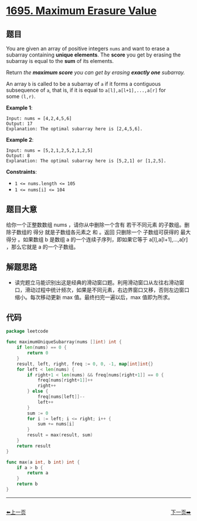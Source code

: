 # [1695. Maximum Erasure Value](https://leetcode.com/problems/maximum-erasure-value/)


## 题目

You are given an array of positive integers `nums` and want to erase a subarray containing **unique elements**. The **score** you get by erasing the subarray is equal to the **sum** of its elements.

Return *the **maximum score** you can get by erasing **exactly one** subarray.*

An array `b` is called to be a subarray of `a` if it forms a contiguous subsequence of `a`, that is, if it is equal to `a[l],a[l+1],...,a[r]` for some `(l,r)`.

**Example 1**:

```
Input: nums = [4,2,4,5,6]
Output: 17
Explanation: The optimal subarray here is [2,4,5,6].
```

**Example 2**:

```
Input: nums = [5,2,1,2,5,2,1,2,5]
Output: 8
Explanation: The optimal subarray here is [5,2,1] or [1,2,5].
```

**Constraints**:

- `1 <= nums.length <= 105`
- `1 <= nums[i] <= 104`

## 题目大意

给你一个正整数数组 nums ，请你从中删除一个含有 若干不同元素 的子数组。删除子数组的 得分 就是子数组各元素之 和 。返回 只删除一个 子数组可获得的 最大得分 。如果数组 b 是数组 a 的一个连续子序列，即如果它等于 a[l],a[l+1],...,a[r] ，那么它就是 a 的一个子数组。

## 解题思路

- 读完题立马能识别出这是经典的滑动窗口题。利用滑动窗口从左往右滑动窗口，滑动过程中统计频次，如果是不同元素，右边界窗口又移，否则左边窗口缩小。每次移动更新 max 值。最终扫完一遍以后，max 值即为所求。

## 代码

```go
package leetcode

func maximumUniqueSubarray(nums []int) int {
	if len(nums) == 0 {
		return 0
	}
	result, left, right, freq := 0, 0, -1, map[int]int{}
	for left < len(nums) {
		if right+1 < len(nums) && freq[nums[right+1]] == 0 {
			freq[nums[right+1]]++
			right++
		} else {
			freq[nums[left]]--
			left++
		}
		sum := 0
		for i := left; i <= right; i++ {
			sum += nums[i]
		}
		result = max(result, sum)
	}
	return result
}

func max(a int, b int) int {
	if a > b {
		return a
	}
	return b
}
```



----------------------------------------------
<div style="display: flex;justify-content: space-between;align-items: center;">
<p><a href="https://books.halfrost.com/leetcode/ChapterFour/1694.Reformat-Phone-Number/">⬅️上一页</a></p>
<p><a href="https://books.halfrost.com/leetcode/ChapterFour/1696.Jump-Game-VI/">下一页➡️</a></p>
</div>
